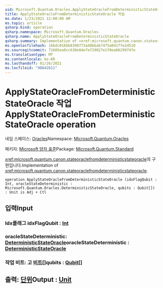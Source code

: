 ```yaml
---
uid: Microsoft.Quantum.Oracles.ApplyStateOracleFromDeterministicStateOracle
title: ApplyStateOracleFromDeterministicStateOracle 작업
ms.date: 1/23/2021 12:00:00 AM
ms.topic: article
qsharp.kind: operation
qsharp.namespace: Microsoft.Quantum.Oracles
qsharp.name: ApplyStateOracleFromDeterministicStateOracle
qsharp.summary: Implementation of <xref:microsoft.quantum.canon.stateoraclefromdeterministicstateoracle>.
ms.openlocfilehash: 16bdc016bb8398773a48bbab74f5a041ffe2d510
ms.sourcegitcommit: 71605ea9cc630e84e7ef29027e1f0ea06299747e
ms.translationtype: MT
ms.contentlocale: ko-KR
ms.lasthandoff: 01/26/2021
ms.locfileid: "98842611"
---
```

# <a name="applystateoraclefromdeterministicstateoracle-operation"></a><span data-ttu-id="8e2dd-102">ApplyStateOracleFromDeterministicStateOracle 작업</span><span class="sxs-lookup"><span data-stu-id="8e2dd-102">ApplyStateOracleFromDeterministicStateOracle operation</span></span>

<span data-ttu-id="8e2dd-103">네임 스페이스: [Oracles](xref:Microsoft.Quantum.Oracles)</span><span class="sxs-lookup"><span data-stu-id="8e2dd-103">Namespace: [Microsoft.Quantum.Oracles](xref:Microsoft.Quantum.Oracles)</span></span>

<span data-ttu-id="8e2dd-104">패키지: [Microsoft 양자 표준](https://nuget.org/packages/Microsoft.Quantum.Standard)</span><span class="sxs-lookup"><span data-stu-id="8e2dd-104">Package: [Microsoft.Quantum.Standard](https://nuget.org/packages/Microsoft.Quantum.Standard)</span></span>


<span data-ttu-id="8e2dd-105"><xref:microsoft.quantum.canon.stateoraclefromdeterministicstateoracle>의 구현입니다.</span><span class="sxs-lookup"><span data-stu-id="8e2dd-105">Implementation of <xref:microsoft.quantum.canon.stateoraclefromdeterministicstateoracle>.</span></span>

```qsharp
operation ApplyStateOracleFromDeterministicStateOracle (idxFlagQubit : Int, oracleStateDeterministic : Microsoft.Quantum.Oracles.DeterministicStateOracle, qubits : Qubit[]) : Unit is Adj + Ctl
```


## <a name="input"></a><span data-ttu-id="8e2dd-106">입력</span><span class="sxs-lookup"><span data-stu-id="8e2dd-106">Input</span></span>

### <a name="idxflagqubit--int"></a><span data-ttu-id="8e2dd-107">Idx플래그 [](xref:microsoft.quantum.lang-ref.int)</span><span class="sxs-lookup"><span data-stu-id="8e2dd-107">idxFlagQubit : [Int](xref:microsoft.quantum.lang-ref.int)</span></span>




### <a name="oraclestatedeterministic--deterministicstateoracle"></a><span data-ttu-id="8e2dd-108">oracleStateDeterministic: [DeterministicStateOracle](xref:Microsoft.Quantum.Oracles.DeterministicStateOracle)</span><span class="sxs-lookup"><span data-stu-id="8e2dd-108">oracleStateDeterministic : [DeterministicStateOracle](xref:Microsoft.Quantum.Oracles.DeterministicStateOracle)</span></span>




### <a name="qubits--qubit"></a><span data-ttu-id="8e2dd-109">작업 비트: 고 [비트](xref:microsoft.quantum.lang-ref.qubit)[]</span><span class="sxs-lookup"><span data-stu-id="8e2dd-109">qubits : [Qubit](xref:microsoft.quantum.lang-ref.qubit)[]</span></span>





## <a name="output--unit"></a><span data-ttu-id="8e2dd-110">출력: [단위](xref:microsoft.quantum.lang-ref.unit)</span><span class="sxs-lookup"><span data-stu-id="8e2dd-110">Output : [Unit](xref:microsoft.quantum.lang-ref.unit)</span></span>

